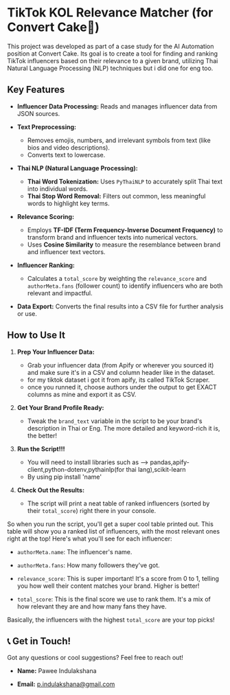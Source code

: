 # TikTok KOL Relevance Matcher (for Convert Cake🍰)

This project was developed as part of a case study for the AI Automation position at Convert Cake. Its goal is to create a tool for finding and ranking TikTok influencers based on their relevance to a given brand, utilizing Thai Natural Language Processing (NLP) techniques but i did one for eng too.

## Key Features

* **Influencer Data Processing:** Reads and manages influencer data from JSON sources.

* **Text Preprocessing:**
    * Removes emojis, numbers, and irrelevant symbols from text (like bios and video descriptions).
    * Converts text to lowercase.

* **Thai NLP (Natural Language Processing):**
    * **Thai Word Tokenization:** Uses `PyThaiNLP` to accurately split Thai text into individual words.
    * **Thai Stop Word Removal:** Filters out common, less meaningful words to highlight key terms.

* **Relevance Scoring:**
    * Employs **TF-IDF (Term Frequency-Inverse Document Frequency)** to transform brand and influencer texts into numerical vectors.
    * Uses **Cosine Similarity** to measure the resemblance between brand and influencer text vectors.

* **Influencer Ranking:**
    * Calculates a `total_score` by weighting the `relevance_score` and `authorMeta.fans` (follower count) to identify influencers who are both relevant and impactful.

* **Data Export:** Converts the final results into a CSV file for further analysis or use.

## How to Use It

1.  **Prep Your Influencer Data:**
    * Grab your influencer data (from Apify or wherever you sourced it) and make sure it's in a CSV and column header like in the dataset.
    * for my tiktok dataset i got it from apify, its called TikTok Scraper.
    * once you runned it, choose authors under the output to get EXACT columns as mine and export it as CSV.

2.  **Get Your Brand Profile Ready:**
    * Tweak the `brand_text` variable in the script to be your brand's description in Thai or Eng. The more detailed and keyword-rich it is, the better!

3.  **Run the Script!!!**
    * You will need to install libraries such as --> pandas,apify-client,python-dotenv,pythainlp(for thai lang),scikit-learn
    * By using pip install 'name' 

4.  **Check Out the Results:**
    * The script will print a neat table of ranked influencers (sorted by their `total_score`) right there in your console.

So when you run the script, you'll get a super cool table printed out. This table will show you a ranked list of influencers, with the most relevant ones right at the top! Here's what you'll see for each influencer:

* `authorMeta.name`: The influencer's name.

* `authorMeta.fans`: How many followers they've got.

* `relevance_score`: This is super important! It's a score from 0 to 1, telling you how well their content matches your brand. Higher is better!

* `total_score`: This is the final score we use to rank them. It's a mix of how relevant they are and how many fans they have.

Basically, the influencers with the highest `total_score` are your top picks!

## 📞 Get in Touch!

Got any questions or cool suggestions? Feel free to reach out!

* **Name:** Pawee Indulakshana

* **Email:** p.indulakshana@gmail.com
